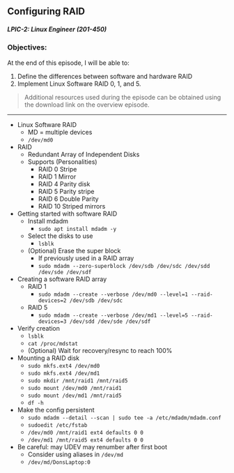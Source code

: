 ## Configuring RAID  
##### LPIC-2: Linux Engineer (201-450)  

### Objectives:  

At the end of this episode, I will be able to:  

1. Define the differences between software and hardware RAID
2. Implement Linux Software RAID 0, 1, and 5.

>Additional resources used during the episode can be obtained using the download link on the overview episode.  

-----------------------------------------------------------

* Linux Software RAID
	+ MD = multiple devices
	+ `/dev/md0`
* RAID
	+ Redundant Array of Independent Disks
	+ Supports (Personalities)
		- RAID 0 Stripe
		- RAID 1 Mirror
		- RAID 4 Parity disk
		- RAID 5 Parity stripe
		- RAID 6 Double Parity
		- RAID 10 Striped mirrors
* Getting started with software RAID
	+ Install mdadm
		- `sudo apt install mdadm -y`
	+ Select the disks to use
		- `lsblk`
	+ (Optional) Erase the super block
		- If previously used in a RAID array
		- `sudo mdadm --zero-superblock /dev/sdb /dev/sdc /dev/sdd /dev/sde /dev/sdf`
* Creating a software RAID array
	+ RAID 1
		- `sudo mdadm --create --verbose /dev/md0 --level=1 --raid-devices=2 /dev/sdb /dev/sdc`
	+ RAID 5
		- `sudo mdadm --create --verbose /dev/md1 --level=5 --raid-devices=3 /dev/sdd /dev/sde /dev/sdf`
* Verify creation
	- `lsblk`
	- `cat /proc/mdstat`
	- (Optional) Wait for recovery/resync to reach 100%
* Mounting a RAID disk
	+ `sudo mkfs.ext4 /dev/md0`
	+ `sudo mkfs.ext4 /dev/md1`
	+ `sudo mkdir /mnt/raid1 /mnt/raid5`
	+ `sudo mount /dev/md0 /mnt/raid1`
	+ `sudo mount /dev/md1 /mnt/raid5`
	+ `df -h`
* Make the config persistent
	+ `sudo mdadm --detail --scan | sudo tee -a /etc/mdadm/mdadm.conf`
	+ `sudoedit /etc/fstab`
	+ `/dev/md0 /mnt/raid1 ext4 defaults 0 0`
	+ `/dev/md1 /mnt/raid5 ext4 defaults 0 0`
* Be careful: may UDEV may renumber after first boot
	+ Consider using aliases in `/dev/md`
	+ `/dev/md/DonsLaptop:0`